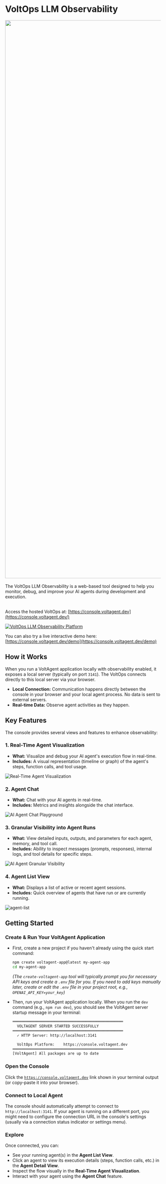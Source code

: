 # VoltOps LLM Observability

<div align="center">
<a href="https://voltagent.dev/">
<img width="1800" alt="435380213-b6253409-8741-462b-a346-834cd18565a9" src="https://github.com/user-attachments/assets/452a03e7-eeda-4394-9ee7-0ffbcf37245c" />
</a>
</div>
<br/>
The VoltOps LLM Observability is a web-based tool designed to help you monitor, debug, and improve your AI agents during development and execution.

<br />
<br />

Access the hosted VoltOps at: [https://console.voltagent.dev](https://console.voltagent.dev/)

[![VoltOps LLM Observability Platform](https://github.com/user-attachments/assets/0adbec33-1373-4cf4-b67d-825f7baf1cb4)](https://console.voltagent.dev/)

You can also try a live interactive demo here: [https://console.voltagent.dev/demo](https://console.voltagent.dev/demo)

## How it Works

When you run a VoltAgent application locally with observability enabled, it exposes a local server (typically on port `3141`). The VoltOps connects directly to this local server via your browser.

- **Local Connection:** Communication happens directly between the console in your browser and your local agent process. No data is sent to external servers.
- **Real-time Data:** Observe agent activities as they happen.

## Key Features

The console provides several views and features to enhance observability:

### 1. Real-Time Agent Visualization

- **What:** Visualize and debug your AI agent's execution flow in real-time.
- **Includes:** A visual representation (timeline or graph) of the agent's steps, function calls, and tool usage.

![Real-Time Agent Visualization](https://github.com/user-attachments/assets/736879b9-f2d1-4990-8b57-9038660dc77a)

### 2. Agent Chat

- **What:** Chat with your AI agents in real-time.
- **Includes:** Metrics and insights alongside the chat interface.

![AI Agent Chat Playground](https://github.com/user-attachments/assets/d29892bd-b0e2-4352-95f8-f58b79d0f57e)

### 3. Granular Visibility into Agent Runs

- **What:** View detailed inputs, outputs, and parameters for each agent, memory, and tool call.
- **Includes:** Ability to inspect messages (prompts, responses), internal logs, and tool details for specific steps.

![AI Agent Granular Visibility](https://github.com/user-attachments/assets/051f0289-d33a-46ba-9029-f62615276543)

### 4. Agent List View

- **What:** Displays a list of active or recent agent sessions.
- **Includes:** Quick overview of agents that have run or are currently running.

![agent-list](https://github.com/user-attachments/assets/bfb3d85f-6584-4271-8f4f-05aaad9dff7a)

## Getting Started

### Create & Run Your VoltAgent Application

- First, create a new project if you haven't already using the quick start command:
  ```bash
  npm create voltagent-app@latest my-agent-app
  cd my-agent-app
  ```
  _(The `create-voltagent-app` tool will typically prompt you for necessary API keys and create a `.env` file for you. If you need to add keys manually later, create or edit the `.env` file in your project root, e.g., `OPENAI_API_KEY=your_key`)_
- Then, run your VoltAgent application locally. When you run the `dev` command (e.g., `npm run dev`), you should see the VoltAgent server startup message in your terminal:

  ```bash
  ══════════════════════════════════════════════════
    VOLTAGENT SERVER STARTED SUCCESSFULLY
  ══════════════════════════════════════════════════
    ✓ HTTP Server: http://localhost:3141

    VoltOps Platform:    https://console.voltagent.dev
  ══════════════════════════════════════════════════
  [VoltAgent] All packages are up to date
  ```

### Open the Console

Click the [`https://console.voltagent.dev`](https://console.voltagent.dev) link shown in your terminal output (or copy-paste it into your browser).

### Connect to Local Agent

The console should automatically attempt to connect to `http://localhost:3141`. If your agent is running on a different port, you might need to configure the connection URL in the console's settings (usually via a connection status indicator or settings menu).

### Explore

Once connected, you can:

- See your running agent(s) in the **Agent List View**.
- Click an agent to view its execution details (steps, function calls, etc.) in the **Agent Detail View**.
- Inspect the flow visually in the **Real-Time Agent Visualization**.
- Interact with your agent using the **Agent Chat** feature.
